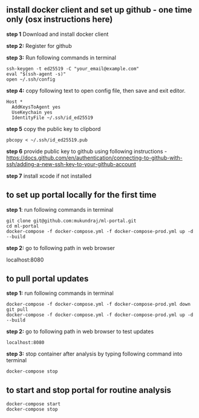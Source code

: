 ## install docker client and set up github - one time only (osx instructions here)

**step 1** Download and install docker client

**step 2:** Register for github

**step 3:** Run following commands in terminal

    ssh-keygen -t ed25519 -C "your_email@example.com"
    eval "$(ssh-agent -s)"
    open ~/.ssh/config

**step 4:** copy following text to open config file, then save and exit editor.

    Host *
      AddKeysToAgent yes
      UseKeychain yes
      IdentityFile ~/.ssh/id_ed25519

**step 5** copy the public key to clipbord

    pbcopy < ~/.ssh/id_ed25519.pub

**step 6** provide public key to github using following instructions - https://docs.github.com/en/authentication/connecting-to-github-with-ssh/adding-a-new-ssh-key-to-your-github-account

**step 7** install xcode if not installed

## to set up portal locally for the first time

**step 1**: run following commands in terminal

    git clone git@github.com:mukundraj/ml-portal.git
    cd ml-portal
    docker-compose -f docker-compose.yml -f docker-compose-prod.yml up -d --build

**step 2:** go to following path in web browser

  localhost:8080

## to pull portal updates

**step 1:** run following commands in terminal

    docker-compose -f docker-compose.yml -f docker-compose-prod.yml down
    git pull
    docker-compose -f docker-compose.yml -f docker-compose-prod.yml up -d --build

**step 2:** go to following path in web browser to test updates

    localhost:8080

**step 3:** stop container after analysis by typing following command into terminal

    docker-compose stop

## to start and stop portal for routine analysis

    docker-compose start
    docker-compose stop
